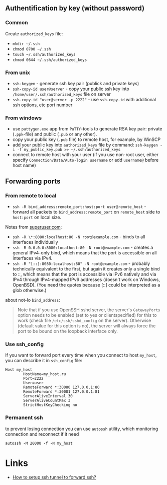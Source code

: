 Authentification by key (without password)
------------------------------------------

### Common

Create `authorized_keys` file:
- `mkdir ~/.ssh`
- `chmod 0700 ~/.ssh`
- `touch ~/.ssh/authorized_keys`
- `chmod 0644 ~/.ssh/authorized_keys`


### From unix

- `ssh-keygen` - generate ssh key pair (publick and private keys)
- `ssh-copy-id user@server` - copy your public ssh key into `/home/user/.ssh/authorized_keys` file on server
- `ssh-copy-id "user@server -p 2222"` - use `ssh-copy-id` with additional ssh options, etc port number


### From windows
- use `puttygen.exe` app from `PuTTY`-tools to generate RSA key pair:
private (`.ppk`-file) and public (`.pub` or any other).
- copy your public key (`.pub` file) to remote host, for example, by WinSCP
- add your public key into `authorized_keys` file by command:
`ssh-keygen -i -f my_public_key.pub >> ~/.ssh/authorized_keys`
- connect to remote host with your user
(if you use non-root user, either specify `Connection/Data/Auto-login username` or add `username@` before host name)



Forwarding ports
----------------

### From remote to local

- `ssh -R bind_address:remote_port:host:port user@remote_host` - forward all packets to `bind_address:remote_port` on `remote_host` side to `host:port` on local size.

Notes from [superuser.com](https://superuser.com/questions/588591/how-to-make-ssh-tunnel-open-to-public):
- `ssh -R \*:8080:localhost:80 -N root@example.com` - binds to all interfaces individually
- `ssh -R 0.0.0.0:8080:localhost:80 -N root@example.com` - creates a general IPv4-only bind, which means that the port is accessible on all interfaces via IPv4.
- `ssh -R "[::]:8080:localhost:80" -N root@example.com` - probably technically equivalent to the first, but again it creates only a single bind to ::,
which means that the port is accessible via IPv6 natively and via IPv4 through IPv4-mapped IPv6 addresses (doesn't work on Windows, OpenBSD).
(You need the quotes because [::] could be interpreted as a glob otherwise.)

about not-lo `bind_address`:
> Note that if you use OpenSSH sshd server, the server's `GatewayPorts` option needs to be enabled
> (set to yes or clientspecified) for this to work (check file `/etc/ssh/sshd_config` on the server).
> Otherwise (default value for this option is no), the server will always force the port to be bound on the loopback interface only.

### Use ssh_config
If you want to forward port every time when you connect to host `my_host`, you can describe it in `ssh_config` file:
```
Host my_host
        HostName=my_host.ru
        Port=2222
        User=user
        RemoteForward *:30080 127.0.0.1:80
        RemoteForward *:30081 127.0.0.1:81
        ServerAliveInterval 30
        ServerAliveCountMax 3
        StrictHostKeyChecking no
```

### Permanent ssh
to prevent losing connection you can use `autossh` utility, which monitoring connection and reconnect if it need
```
autossh -M 20000 -f -N my_host
```


Links
=====
- [How to setup ssh tunnel to forward ssh?](https://serverfault.com/questions/33283/how-to-setup-ssh-tunnel-to-forward-ssh)